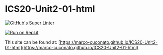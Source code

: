 # ICS20-Unit2-01-html

[![GitHub's Super Linter](https://github.com/marco-cuconato/ICS20-Unit2-01-html/workflows/GitHub's%20Super%20Linter/badge.svg)](https://github.com/marco-cuconato/ICS20-Unit2-01-html/actions)

[![Run on Repl.it](https://repl.it/badge/github/marco-cuconato/ICS20-Unit2-01-html)](https://repl.it/github/marco-cuconato/ICS20-Unit2-01-html)                                                                  

This site can be found at: [https://marco-cuconato.github.io/ICS20-Unit2-01-html](https://marco-cuconato.github.io/ICS20-Unit2-01-html)
